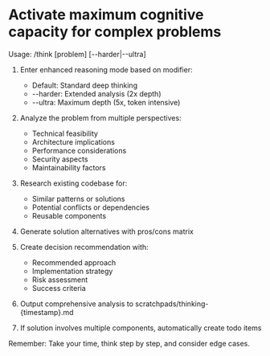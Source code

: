# Activate maximum cognitive capacity for complex problems

Usage: /think [problem] [--harder|--ultra]

1. Enter enhanced reasoning mode based on modifier:
   - Default: Standard deep thinking
   - --harder: Extended analysis (2x depth)
   - --ultra: Maximum depth (5x, token intensive)

2. Analyze the problem from multiple perspectives:
   - Technical feasibility
   - Architecture implications
   - Performance considerations
   - Security aspects
   - Maintainability factors

3. Research existing codebase for:
   - Similar patterns or solutions
   - Potential conflicts or dependencies
   - Reusable components

4. Generate solution alternatives with pros/cons matrix

5. Create decision recommendation with:
   - Recommended approach
   - Implementation strategy
   - Risk assessment
   - Success criteria

6. Output comprehensive analysis to scratchpads/thinking-{timestamp}.md

7. If solution involves multiple components, automatically create todo items

Remember: Take your time, think step by step, and consider edge cases.